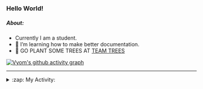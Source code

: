 ### Hello World!

##### About:
- Currently I am a student.
- 🌱 I’m learning how to make better documentation.
- 🌱 GO PLANT SOME TREES AT [TEAM TREES](https://teamtrees.org/)

[![Vyom's github activity graph](https://activity-graph.herokuapp.com/graph?username=Vyvy-vi)](https://github.com/ashutosh00710/github-readme-activity-graph)

---
<details>
  <summary>:zap: My Activity:</summary>
  
<!--START_SECTION:waka-->
![Code Time](http://img.shields.io/badge/Code%20Time-952%20hrs%2027%20mins-blue)

**I'm a Night 🦉** 

```text
🌞 Morning    95 commits     ███░░░░░░░░░░░░░░░░░░░░░░   13.57% 
🌆 Daytime    170 commits    ██████░░░░░░░░░░░░░░░░░░░   24.29% 
🌃 Evening    229 commits    ████████░░░░░░░░░░░░░░░░░   32.71% 
🌙 Night      206 commits    ███████░░░░░░░░░░░░░░░░░░   29.43%

```
📅 **I'm Most Productive on Sunday** 

```text
Monday       100 commits    ███░░░░░░░░░░░░░░░░░░░░░░   14.29% 
Tuesday      113 commits    ████░░░░░░░░░░░░░░░░░░░░░   16.14% 
Wednesday    85 commits     ███░░░░░░░░░░░░░░░░░░░░░░   12.14% 
Thursday     104 commits    ███░░░░░░░░░░░░░░░░░░░░░░   14.86% 
Friday       105 commits    ███░░░░░░░░░░░░░░░░░░░░░░   15.0% 
Saturday     76 commits     ██░░░░░░░░░░░░░░░░░░░░░░░   10.86% 
Sunday       117 commits    ████░░░░░░░░░░░░░░░░░░░░░   16.71%

```


📊 **This Week I Spent My Time On** 

```text
🔥 Editors: 
VS Code                  9 hrs 36 mins       █████████████████████████   100.0%

🐱‍💻 Projects: 
CSF                      6 hrs 29 mins       █████████████████░░░░░░░░   67.55% 
praise                   1 hr 21 mins        ███░░░░░░░░░░░░░░░░░░░░░░   14.22% 
discord-bot              52 mins             ██░░░░░░░░░░░░░░░░░░░░░░░   9.12% 
github-readme-youtube-car52 mins             ██░░░░░░░░░░░░░░░░░░░░░░░   9.11%

```


 Last Updated on 11/11/2022 17:06:30 UTC
<!--END_SECTION:waka-->
</details>
